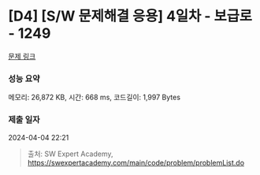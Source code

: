 # [D4] [S/W 문제해결 응용] 4일차 - 보급로 - 1249 

[문제 링크](https://swexpertacademy.com/main/code/problem/problemDetail.do?contestProbId=AV15QRX6APsCFAYD) 

### 성능 요약

메모리: 26,872 KB, 시간: 668 ms, 코드길이: 1,997 Bytes

### 제출 일자

2024-04-04 22:21



> 출처: SW Expert Academy, https://swexpertacademy.com/main/code/problem/problemList.do